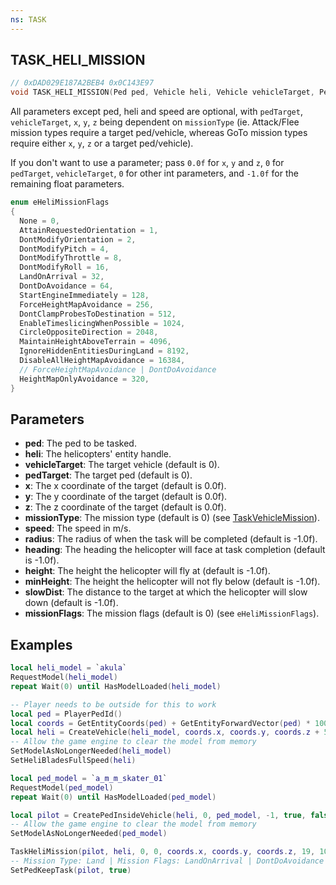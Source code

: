 ```yaml
---
ns: TASK
---
```

## TASK_HELI_MISSION

```c
// 0xDAD029E187A2BEB4 0x0C143E97
void TASK_HELI_MISSION(Ped ped, Vehicle heli, Vehicle vehicleTarget, Ped pedTarget, float x, float y, float z, int missionType, float speed, float radius, float heading, cs_type(int) float height, float minHeight, cs_type(Hash) float slowDist, int missionFlags);
```

All parameters except ped, heli and speed are optional, with `pedTarget`, `vehicleTarget`, `x`, `y`, `z` being dependent on `missionType` (ie. Attack/Flee mission types require a target ped/vehicle, whereas GoTo mission types require either `x`, `y`, `z` or a target ped/vehicle).

If you don't want to use a parameter; pass `0.0f` for `x`, `y` and `z`, `0` for `pedTarget`, `vehicleTarget`, `0` for other int parameters, and `-1.0f` for the remaining float parameters.

```c
enum eHeliMissionFlags
{
  None = 0,
  AttainRequestedOrientation = 1,
  DontModifyOrientation = 2,
  DontModifyPitch = 4,
  DontModifyThrottle = 8,
  DontModifyRoll = 16,
  LandOnArrival = 32,
  DontDoAvoidance = 64,
  StartEngineImmediately = 128,
  ForceHeightMapAvoidance = 256,
  DontClampProbesToDestination = 512,
  EnableTimeslicingWhenPossible = 1024,
  CircleOppositeDirection = 2048,
  MaintainHeightAboveTerrain = 4096,
  IgnoreHiddenEntitiesDuringLand = 8192,
  DisableAllHeightMapAvoidance = 16384,
  // ForceHeightMapAvoidance | DontDoAvoidance
  HeightMapOnlyAvoidance = 320,
}
```

## Parameters
* **ped**: The ped to be tasked.
* **heli**: The helicopters' entity handle.
* **vehicleTarget**: The target vehicle (default is 0).
* **pedTarget**: The target ped (default is 0).
* **x**: The x coordinate of the target (default is 0.0f).
* **y**: The y coordinate of the target (default is 0.0f).
* **z**: The z coordinate of the target (default is 0.0f).
* **missionType**: The mission type (default is 0) (see [TaskVehicleMission](#_0x659427E0EF36BCDE)).
* **speed**: The speed in m/s.
* **radius**: The radius of when the task will be completed (default is -1.0f).
* **heading**:  The heading the helicopter will face at task completion (default is -1.0f).
* **height**: The height the helicopter will fly at (default is -1.0f).
* **minHeight**: The height the helicopter will not fly below (default is -1.0f).
* **slowDist**: The distance to the target at which the helicopter will slow down (default is -1.0f).
* **missionFlags**: The mission flags (default is 0) (see `eHeliMissionFlags`).

## Examples

```lua
local heli_model = `akula`
RequestModel(heli_model)
repeat Wait(0) until HasModelLoaded(heli_model)

-- Player needs to be outside for this to work
local ped = PlayerPedId()
local coords = GetEntityCoords(ped) + GetEntityForwardVector(ped) * 100.0
local heli = CreateVehicle(heli_model, coords.x, coords.y, coords.z + 50.0, GetEntityHeading(ped) - 180.0, true, false)
-- Allow the game engine to clear the model from memory
SetModelAsNoLongerNeeded(heli_model)
SetHeliBladesFullSpeed(heli)

local ped_model = `a_m_m_skater_01`
RequestModel(ped_model)
repeat Wait(0) until HasModelLoaded(ped_model)

local pilot = CreatePedInsideVehicle(heli, 0, ped_model, -1, true, false)
-- Allow the game engine to clear the model from memory
SetModelAsNoLongerNeeded(ped_model)

TaskHeliMission(pilot, heli, 0, 0, coords.x, coords.y, coords.z, 19, 10.0, -1.0, -1.0, -1.0, -1.0, -1.0, 96)
-- Mission Type: Land | Mission Flags: LandOnArrival | DontDoAvoidance
SetPedKeepTask(pilot, true)
```
